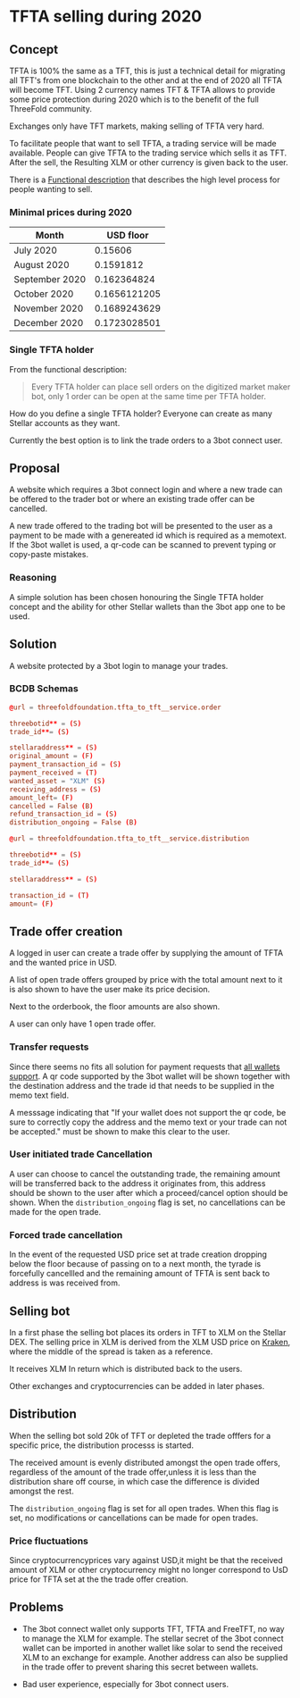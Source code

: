 # TFTA selling during 2020

## Concept

TFTA is 100% the same as a TFT, this is just a technical detail for migrating all TFT's from one blockchain to the other and at the end of 2020 all TFTA will become TFT. Using 2 currency names TFT & TFTA allows to provide some price protection during 2020 which is to the benefit of the full ThreeFold community.

Exchanges only have TFT markets, making selling of TFTA very hard.

To facilitate people that want to sell TFTA, a trading service will be made available.
People can give TFTA to the trading service which sells it as TFT.
After the sell, the Resulting XLM or other currency is given back to the user.

There is a [Functional description](https://wiki.threefold.io/#/threefold_marketmaker_bot) that describes the high level process for people wanting to sell.

### Minimal prices during 2020

| Month | USD floor |
|-------|-----------|
|July 2020 | 0.15606 |
|August 2020 | 0.1591812 |
|September 2020 | 0.162364824 |
|October 2020 | 0.1656121205 |
|November 2020 | 0.1689243629 |
|December 2020 | 0.1723028501 |

### Single TFTA holder

From the functional description:
> Every TFTA holder can place sell orders on the digitized market maker bot, only 1 order can be open at the same time per TFTA holder.

How do you define a single TFTA holder? Everyone can create as many Stellar accounts as they want.

Currently the best option is to link the trade orders to a 3bot connect user.

## Proposal

A website which requires a 3bot connect login  and where a new trade can be offered to the trader bot or where an existing trade offer can be cancelled.

A new trade offered to the trading bot will be presented to the user as a payment to be made with a genereated id which is required as a memotext. If the 3bot wallet is used, a qr-code can be scanned to prevent typing or copy-paste mistakes.

### Reasoning

A simple solution has been chosen honouring the Single TFTA holder concept and the ability for other Stellar wallets than the  3bot app one to be used.

## Solution

A website protected by a 3bot login to manage your trades.

### BCDB Schemas

```toml
@url = threefoldfoundation.tfta_to_tft__service.order

threebotid** = (S)
trade_id**= (S)

stellaraddress** = (S)
original_amount = (F)
payment_transaction_id = (S)
payment_received = (T)
wanted_asset = "XLM" (S)
receiving_address = (S) 
amount_left= (F)
cancelled = False (B)
refund_transaction_id = (S)
distribution_ongoing = False (B)
```

```toml
@url = threefoldfoundation.tfta_to_tft__service.distribution

threebotid** = (S)
trade_id**= (S)

stellaraddress** = (S)

transaction_id = (T)
amount= (F)
```

## Trade offer creation

A logged in user can create a trade offer by supplying the amount of TFTA and the wanted price in USD.

A list of open trade offers grouped by price with the total amount next to it is also shown to have the user make its price decision.

Next to the orderbook, the floor amounts are also shown.

A user can only have 1 open trade offer.

### Transfer requests

Since there seems no fits all solution for payment requests that [all wallets support](https://github.com/threefoldfoundation/tft-stellar/issues/173). A qr code supported by the 3bot wallet will be shown together with the destination address and the trade id that needs to be supplied in the memo text field.

A messsage indicating that "If your wallet does not support the qr code, be sure to correctly copy the address and the memo text or your trade can not be accepted." must be shown to make this clear to the user.

### User initiated trade Cancellation

A user can choose to cancel the outstanding trade, the remaining amount will be transferred back to the address it originates from, this address should be shown to the user after which a proceed/cancel option should be shown.
When the `distribution_ongoing` flag is set, no cancellations can be made for the open trade.

### Forced trade cancellation

In the event of the requested USD price set at trade creation dropping below the floor because of passing on to a next month, the tyrade is forcefully cancellled and the remaining amount of TFTA is sent back to address is was received from.

## Selling bot

In a first phase the selling bot places its orders in TFT to XLM  on the Stellar DEX.
The selling price in XLM is derived from  the XLM USD price on [Kraken](https://www.kraken.com), where the middle of the spread is taken as a reference.

It receives XLM In return which is distributed back to the users.

Other exchanges and cryptocurrencies can be added in later phases.

## Distribution

When the selling bot sold 20k of TFT or depleted the trade offfers for a specific price, the distribution processs is started.

The received amount is evenly distributed amongst the open trade offers, regardless of the amount of the trade offer,unless it is less than the distribution share off course, in which case the difference is divided amongst the rest.

The `distribution_ongoing` flag is set for all open trades. When this flag is set, no modifications or cancellations can be made for open trades.


### Price fluctuations

Since cryptocurrencyprices vary against USD,it might be that the received amount of XLM or other cryptocurrency might no longer correspond to UsD price for TFTA set at the  the trade offer creation.

## Problems

- The 3bot connect wallet only supports TFT, TFTA and FreeTFT, no way to manage  the XLM for example. The stellar secret of the 3bot connect wallet can be imported in another wallet like solar to send the received XLM to an exchange for example.
Another address can also be supplied in the trade offer to prevent sharing this secret between wallets.

- Bad user experience, especially for 3bot connect users.
